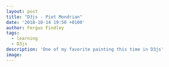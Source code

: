 ```yaml
---
layout: post
title: "D3js - Piet Mondrian"
date: '2018-10-14 19:50 +0100'
author: Fergus Findley
tags:
  - learning
  - D3js
description: 'One of my favorite painting this time in D3js'
image: 
---
```


<div id='chart'></div>

<script src="https://d3js.org/d3.v4.min.js"></script>
<script type="text/javascript">	
var total_width = 480,
	total_height = total_width;

var root = d3.select('#chart').append('svg')
	.attr('width', total_width)
	.attr('height', total_height)
	.style('border', '1px solid black');
	
var rects=[
	{x: -total_width/(480/2), y:-total_width/(480/2), w: total_width/(480/200), h:total_width/(480/270), fill: '#C53022'},
	{x: -total_width/(480/2), y:total_width/(480/270), w: total_width/(480/200), h:total_width/(480/212), fill: '#E3E0DF'},
	{x: total_width/(480/200), y:-total_width/(480/2), w: total_width/(480/282), h:total_width/(480/270), fill: '#E3E0DF'},
	{x: total_width/(480/200), y:total_width/(480/270), w: total_width/(480/244), h:total_width/(480/190), fill: '#E3E0DF'},
	{x: total_width/(480/200), y:total_width/(480/462), w: total_width/(480/128), h:total_width/(480/22), fill: '#ECBD17'},
	{x: total_width/(480/330), y:total_width/(480/462), w: total_width/(480/114), h:total_width/(480/22), fill: '#DBD6D9'},
	{x: total_width/(480/446), y:total_width/(480/270), w: total_width/(480/36), h:total_width/(480/86), fill: '#0D110F'},
	{x: total_width/(480/446), y:total_width/(480/358), w: total_width/(480/36), h:total_width/(480/174), fill: '#1B5B9E'}
];
	
root.selectAll('rect')
	.data(rects).enter()
	.append('rect')
	.attr('x', function(d) {return d.x;})
	.attr('y', function(d) {return d.y;})
	.attr('width', function(d) {return d.w;})
	.attr('height', function(d) {return d.h;})
	.attr('fill', function(d) {return d.fill || '#eef2d1';})
	.attr('stroke-width', total_width/120)
	.attr('stroke', 'black');
</script>
